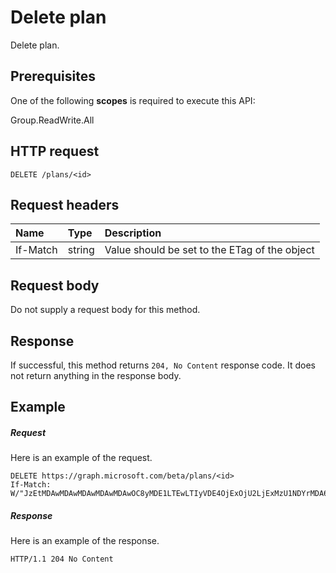 # Delete plan

Delete plan.
## Prerequisites
One of the following **scopes** is required to execute this API:
 
Group.ReadWrite.All

## HTTP request
<!-- { "blockType": "ignored" } -->
```http
DELETE /plans/<id>

```
## Request headers
| Name       | Type | Description|
|:---------------|:--------|:----------|
| If-Match | string | Value should be set to the ETag of the object |

## Request body
Do not supply a request body for this method.


## Response
If successful, this method returns `204, No Content` response code. It does not return anything in the response body.

## Example
##### Request
Here is an example of the request.
<!-- {
  "blockType": "request",
  "name": "delete_plan"
}-->
```http
DELETE https://graph.microsoft.com/beta/plans/<id>
If-Match: W/"JzEtMDAwMDAwMDAwMDAwMDAwOC8yMDE1LTEwLTIyVDE4OjExOjU2LjExMzU1NDYrMDA6MDAn"
```
##### Response
Here is an example of the response.
<!-- {
  "blockType": "response",
  "truncated": true
} -->
```http
HTTP/1.1 204 No Content
```

<!-- uuid: 8fcb5dbc-d5aa-4681-8e31-b001d5168d79
2015-10-25 14:57:30 UTC -->
<!-- {
  "type": "#page.annotation",
  "description": "Delete plan",
  "keywords": "",
  "section": "documentation",
  "tocPath": ""
}-->

<!-- {
  "type": "#page.annotation",
  "description": "Delete plan.",
  "tocPath": "/beta reference/Tasks/plan/Delete plan",
  "apiVersion": "beta",
  "section": "documentation",
  "canonicalURL": ""
} -->
